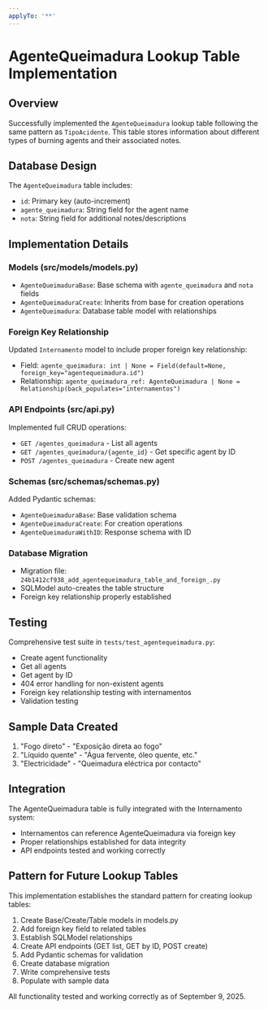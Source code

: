 ```yaml
---
applyTo: '**'
---
```


# AgenteQueimadura Lookup Table Implementation

## Overview
Successfully implemented the `AgenteQueimadura` lookup table following the same pattern as `TipoAcidente`. This table stores information about different types of burning agents and their associated notes.

## Database Design
The `AgenteQueimadura` table includes:
- `id`: Primary key (auto-increment)
- `agente_queimadura`: String field for the agent name
- `nota`: String field for additional notes/descriptions

## Implementation Details

### Models (src/models/models.py)
- `AgenteQueimaduraBase`: Base schema with `agente_queimadura` and `nota` fields
- `AgenteQueimaduraCreate`: Inherits from base for creation operations
- `AgenteQueimadura`: Database table model with relationships

### Foreign Key Relationship
Updated `Internamento` model to include proper foreign key relationship:
- Field: `agente_queimadura: int | None = Field(default=None, foreign_key="agentequeimadura.id")`
- Relationship: `agente_queimadura_ref: AgenteQueimadura | None = Relationship(back_populates="internamentos")`

### API Endpoints (src/api.py)
Implemented full CRUD operations:
- `GET /agentes_queimadura` - List all agents
- `GET /agentes_queimadura/{agente_id}` - Get specific agent by ID
- `POST /agentes_queimadura` - Create new agent

### Schemas (src/schemas/schemas.py)
Added Pydantic schemas:
- `AgenteQueimaduraBase`: Base validation schema
- `AgenteQueimaduraCreate`: For creation operations
- `AgenteQueimaduraWithID`: Response schema with ID

### Database Migration
- Migration file: `24b1412cf938_add_agentequeimadura_table_and_foreign_.py`
- SQLModel auto-creates the table structure
- Foreign key relationship properly established

## Testing
Comprehensive test suite in `tests/test_agentequeimadura.py`:
- Create agent functionality
- Get all agents
- Get agent by ID
- 404 error handling for non-existent agents
- Foreign key relationship testing with internamentos
- Validation testing

## Sample Data Created
1. "Fogo direto" - "Exposição direta ao fogo"
2. "Líquido quente" - "Água fervente, óleo quente, etc."
3. "Electricidade" - "Queimadura eléctrica por contacto"

## Integration
The AgenteQueimadura table is fully integrated with the Internamento system:
- Internamentos can reference AgenteQueimadura via foreign key
- Proper relationships established for data integrity
- API endpoints tested and working correctly

## Pattern for Future Lookup Tables
This implementation establishes the standard pattern for creating lookup tables:
1. Create Base/Create/Table models in models.py
2. Add foreign key field to related tables
3. Establish SQLModel relationships
4. Create API endpoints (GET list, GET by ID, POST create)
5. Add Pydantic schemas for validation
6. Create database migration
7. Write comprehensive tests
8. Populate with sample data

All functionality tested and working correctly as of September 9, 2025.
